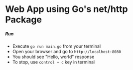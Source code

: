 # Web App using Go's net/http Package

##### Run
* Execute `go run main.go` from your terminal
* Open your browser and go to `http://localhost:8080`
* You should see "Hello, world" response
* To stop, use `control + c` key in terminal